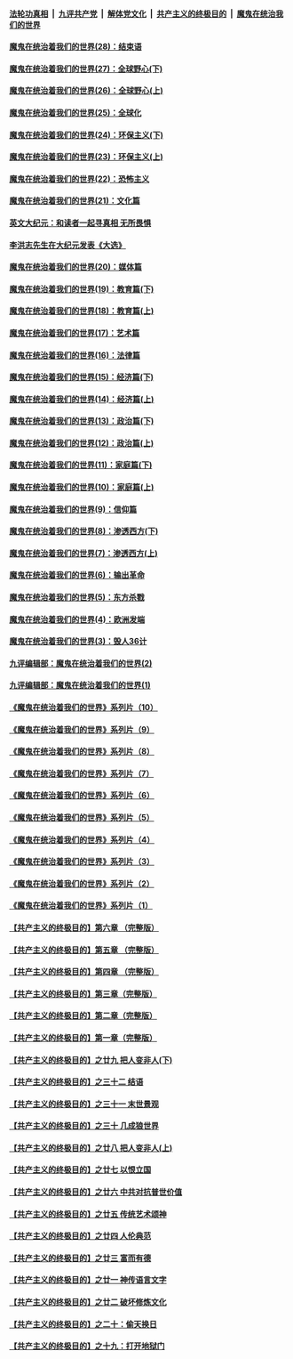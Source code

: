 ####  [法轮功真相](../../../../basic/blob/master/README.md?t=04260332) &nbsp;|&nbsp; [九评共产党](../../../../9ping.md/blob/master/README.md?t=04260332) &nbsp;|&nbsp; [解体党文化](../../../../jtdwh.md/blob/master/README.md?t=04260332)  &nbsp;|&nbsp; [共产主义的终极目的](../../../../gczydzjmd.md/blob/master/README.md?t=04260332) &nbsp;|&nbsp; [魔鬼在统治我们的世界](../../../../mgztzwmdsj.md/blob/master/README.md?t=04260332) 

#### [魔鬼在统治着我们的世界(28)：结束语](../pages/nsc422/n10936246.md?t=04260332) 

#### [魔鬼在统治着我们的世界(27)：全球野心(下)](../pages/nsc422/n10928319.md?t=04260332) 

#### [魔鬼在统治着我们的世界(26)：全球野心(上)](../pages/nsc422/n10900318.md?t=04260332) 

#### [魔鬼在统治着我们的世界(25)：全球化](../pages/nsc422/n10788205.md?t=04260332) 

#### [魔鬼在统治着我们的世界(24)：环保主义(下)](../pages/nsc422/n10695307.md?t=04260332) 

#### [魔鬼在统治着我们的世界(23)：环保主义(上)](../pages/nsc422/n10688613.md?t=04260332) 

#### [魔鬼在统治着我们的世界(22)：恐怖主义](../pages/nsc422/n10614727.md?t=04260332) 

#### [魔鬼在统治着我们的世界(21)：文化篇](../pages/nsc422/n10597706.md?t=04260332) 

#### [英文大纪元：和读者一起寻真相 无所畏惧](../pages/nsc422/n12542027.md?t=04260332) 

#### [李洪志先生在大纪元发表《大选》](../pages/nsc422/n12534746.md?t=04260332) 

#### [魔鬼在统治着我们的世界(20)：媒体篇](../pages/nsc422/n10586579.md?t=04260332) 

#### [魔鬼在统治着我们的世界(19)：教育篇(下)](../pages/nsc422/n10564808.md?t=04260332) 

#### [魔鬼在统治着我们的世界(18)：教育篇(上)](../pages/nsc422/n10526970.md?t=04260332) 

#### [魔鬼在统治着我们的世界(17)：艺术篇](../pages/nsc422/n10499093.md?t=04260332) 

#### [魔鬼在统治着我们的世界(16)：法律篇](../pages/nsc422/n10485969.md?t=04260332) 

#### [魔鬼在统治着我们的世界(15)：经济篇(下)](../pages/nsc422/n10469975.md?t=04260332) 

#### [魔鬼在统治着我们的世界(14)：经济篇(上)](../pages/nsc422/n10457370.md?t=04260332) 

#### [魔鬼在统治着我们的世界(13)：政治篇(下)](../pages/nsc422/n10448270.md?t=04260332) 

#### [魔鬼在统治着我们的世界(12)：政治篇(上)](../pages/nsc422/n10444576.md?t=04260332) 

#### [魔鬼在统治着我们的世界(11)：家庭篇(下)](../pages/nsc422/n10440961.md?t=04260332) 

#### [魔鬼在统治着我们的世界(10)：家庭篇(上)](../pages/nsc422/n10435448.md?t=04260332) 

#### [魔鬼在统治着我们的世界(9)：信仰篇](../pages/nsc422/n10432159.md?t=04260332) 

#### [魔鬼在统治着我们的世界(8)：渗透西方(下)](../pages/nsc422/n10429603.md?t=04260332) 

#### [魔鬼在统治着我们的世界(7)：渗透西方(上)](../pages/nsc422/n10426013.md?t=04260332) 

#### [魔鬼在统治着我们的世界(6)：输出革命](../pages/nsc422/n10421536.md?t=04260332) 

#### [魔鬼在统治着我们的世界(5)：东方杀戮](../pages/nsc422/n10417707.md?t=04260332) 

#### [魔鬼在统治着我们的世界(4)：欧洲发端](../pages/nsc422/n10414890.md?t=04260332) 

#### [魔鬼在统治着我们的世界(3)：毁人36计](../pages/nsc422/n10411583.md?t=04260332) 

#### [九评编辑部：魔鬼在统治着我们的世界(2)](../pages/nsc422/n10410036.md?t=04260332) 

#### [九评编辑部：魔鬼在统治着我们的世界(1)](../pages/nsc422/n10406825.md?t=04260332) 

#### [《魔鬼在统治着我们的世界》系列片（10）](../pages/nsc422/n12292670.md?t=04260332) 

#### [《魔鬼在统治着我们的世界》系列片（9）](../pages/nsc422/n12290859.md?t=04260332) 

#### [《魔鬼在统治着我们的世界》系列片（8）](../pages/nsc422/n12287445.md?t=04260332) 

#### [《魔鬼在统治着我们的世界》系列片（7）](../pages/nsc422/n12283425.md?t=04260332) 

#### [《魔鬼在统治着我们的世界》系列片（6）](../pages/nsc422/n12282314.md?t=04260332) 

#### [《魔鬼在统治着我们的世界》系列片（5）](../pages/nsc422/n12281419.md?t=04260332) 

#### [《魔鬼在统治着我们的世界》系列片（4）](../pages/nsc422/n12274024.md?t=04260332) 

#### [《魔鬼在统治着我们的世界》系列片（3）](../pages/nsc422/n12271322.md?t=04260332) 

#### [《魔鬼在统治着我们的世界》系列片（2）](../pages/nsc422/n12269049.md?t=04260332) 

#### [《魔鬼在统治着我们的世界》系列片（1）](../pages/nsc422/n12267575.md?t=04260332) 

#### [【共产主义的终极目的】第六章 （完整版）](../pages/nsc422/n11428913.md?t=04260332) 

#### [【共产主义的终极目的】第五章 （完整版）](../pages/nsc422/n11428912.md?t=04260332) 

#### [【共产主义的终极目的】第四章 （完整版）](../pages/nsc422/n11428907.md?t=04260332) 

#### [【共产主义的终极目的】第三章（完整版）](../pages/nsc422/n11428848.md?t=04260332) 

#### [【共产主义的终极目的】第二章（完整版）](../pages/nsc422/n11428831.md?t=04260332) 

#### [【共产主义的终极目的】第一章（完整版）](../pages/nsc422/n11417651.md?t=04260332) 

#### [【共产主义的终极目的】之廿九 把人变非人(下)](../pages/nsc422/n11344140.md?t=04260332) 

#### [【共产主义的终极目的】之三十二 结语](../pages/nsc422/n11360535.md?t=04260332) 

#### [【共产主义的终极目的】之三十一 末世景观](../pages/nsc422/n11351129.md?t=04260332) 

#### [【共产主义的终极目的】之三十 几成狼世界](../pages/nsc422/n11348280.md?t=04260332) 

#### [【共产主义的终极目的】之廿八 把人变非人(上)](../pages/nsc422/n11340492.md?t=04260332) 

#### [【共产主义的终极目的】之廿七 以恨立国](../pages/nsc422/n11336944.md?t=04260332) 

#### [【共产主义的终极目的】之廿六 中共对抗普世价值](../pages/nsc422/n11324785.md?t=04260332) 

#### [【共产主义的终极目的】之廿五 传统艺术颂神](../pages/nsc422/n11296396.md?t=04260332) 

#### [【共产主义的终极目的】之廿四 人伦典范](../pages/nsc422/n11296397.md?t=04260332) 

#### [【共产主义的终极目的】之廿三 富而有德](../pages/nsc422/n11283598.md?t=04260332) 

#### [【共产主义的终极目的】之廿一 神传语言文字](../pages/nsc422/n11263265.md?t=04260332) 

#### [【共产主义的终极目的】之廿二 破坏修炼文化](../pages/nsc422/n11245728.md?t=04260332) 

#### [【共产主义的终极目的】之二十：偷天换日](../pages/nsc422/n11238846.md?t=04260332) 

#### [【共产主义的终极目的】之十九：打开地狱门](../pages/nsc422/n11206376.md?t=04260332) 

